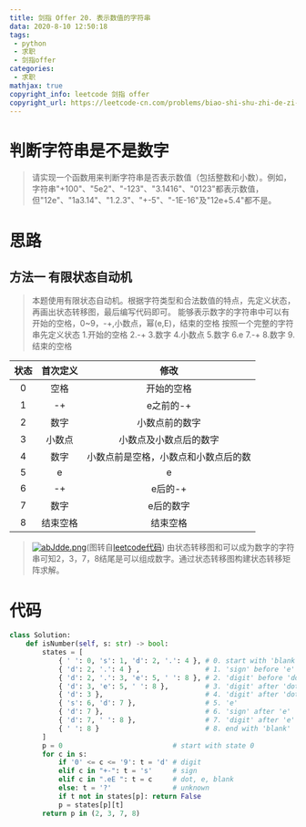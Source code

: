 ```yaml
---
title: 剑指 Offer 20. 表示数值的字符串
data: 2020-8-10 12:50:18
tags:
 - python
 - 求职
 - 剑指offer
categories:
 - 求职
mathjax: true
copyright_info: leetcode 剑指 offer
copyright_url: https://leetcode-cn.com/problems/biao-shi-shu-zhi-de-zi-fu-chuan-lcof/
---
```


# 判断字符串是不是数字
>请实现一个函数用来判断字符串是否表示数值（包括整数和小数）。例如，字符串"+100"、"5e2"、"-123"、"3.1416"、"0123"都表示数值，但"12e"、"1a3.14"、"1.2.3"、"+-5"、"-1E-16"及"12e+5.4"都不是。

# 思路
## 方法一 有限状态自动机
>本题使用有限状态自动机。根据字符类型和合法数值的特点，先定义状态，再画出状态转移图，最后编写代码即可。
>能够表示数字的字符串中可以有开始的空格，0~9，-+,小数点，幂(e,E)，结束的空格
>按照一个完整的字符串先定义状态
>1.开始的空格
>2.-+
>3.数字
>4.小数点
>5.数字
>6.e
>7.-+
>8.数字
>9.结束的空格

|  状态   |  首次定义   |  修改   |  
| :-: | :-: | :-: | 
|  0   |  空格   | 开始的空格    |    
|    1 |   -+  |  e之前的-+   |    
|    2 |   数字  |  小数点前的数字   |     
|    3 |   小数点  |  小数点及小数点后的数字   |  
|    4 |   数字  |  小数点前是空格，小数点和小数点后的数   |
|    5 |    e |    e |    
|    6 |    -+ |  e后的-+   |       
|    7 |   数字  |   e后的数字  | 
|    8 |    结束空格 |   结束空格  |   

>[![abJdde.png](https://s1.ax1x.com/2020/08/10/abJdde.png)](https://imgchr.com/i/abJdde)(图转自[leetcode代码](https://leetcode-cn.com/problems/biao-shi-shu-zhi-de-zi-fu-chuan-lcof/solution/mian-shi-ti-20-biao-shi-shu-zhi-de-zi-fu-chuan-y-2/))
>由状态转移图和可以成为数字的字符串可知2，3，7，8结尾是可以组成数字。通过状态转移图构建状态转移矩阵求解。

# 代码

``` python
class Solution:
    def isNumber(self, s: str) -> bool:
        states = [
            { ' ': 0, 's': 1, 'd': 2, '.': 4 }, # 0. start with 'blank'
            { 'd': 2, '.': 4 } ,                # 1. 'sign' before 'e'
            { 'd': 2, '.': 3, 'e': 5, ' ': 8 }, # 2. 'digit' before 'dot'
            { 'd': 3, 'e': 5, ' ': 8 },         # 3. 'digit' after 'dot'
            { 'd': 3 },                         # 4. 'digit' after 'dot' (‘blank’ before 'dot')
            { 's': 6, 'd': 7 },                 # 5. 'e'
            { 'd': 7 },                         # 6. 'sign' after 'e'
            { 'd': 7, ' ': 8 },                 # 7. 'digit' after 'e'
            { ' ': 8 }                          # 8. end with 'blank'
        ]
        p = 0                           # start with state 0
        for c in s:
            if '0' <= c <= '9': t = 'd' # digit
            elif c in "+-": t = 's'     # sign
            elif c in ".eE ": t = c     # dot, e, blank
            else: t = '?'               # unknown
            if t not in states[p]: return False
            p = states[p][t]
        return p in (2, 3, 7, 8)

```
